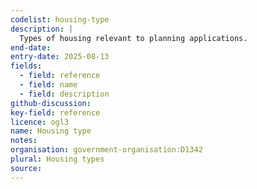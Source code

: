 ```yaml
---
codelist: housing-type
description: |
  Types of housing relevant to planning applications.
end-date:
entry-date: 2025-08-13
fields:
  - field: reference
  - field: name
  - field: description
github-discussion: 
key-field: reference
licence: ogl3
name: Housing type
notes:
organisation: government-organisation:D1342
plural: Housing types
source: 
---
```

